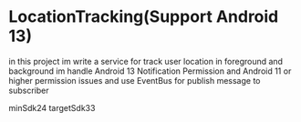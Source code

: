 # LocationTracking(Support Android 13)


in this project im write a service for track user location in foreground and background
im handle Android 13 Notification Permission and Android 11 or higher permission issues
and use EventBus for publish message to subscriber

minSdk24
targetSdk33



